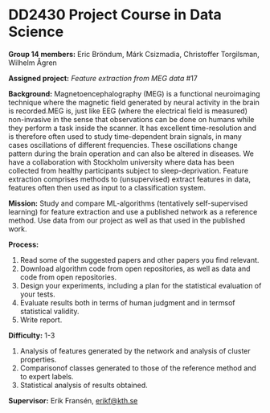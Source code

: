 # DD2430 Project Course in Data Science
**Group 14 members:** Eric Bröndum, Márk Csizmadia, Christoffer Torgilsman, Wilhelm Ågren


**Assigned project:** *Feature extraction from MEG data* #17


**Background:** Magnetoencephalography (MEG) is a functional neuroimaging technique where the magnetic field generated by neural activity in the brain is recorded.MEG is, just like EEG (where the electrical field is measured) non-invasive in the sense that observations can be done on humans while they perform a task inside the scanner. It has excellent time-resolution and is therefore often used to study time-dependent brain signals, in many cases oscillations of different frequencies. These oscillations change pattern during the brain operation and can also be altered in diseases. We have a collaboration with Stockholm university where data has been collected from healthy participants subject to sleep-deprivation. Feature extraction comprises methods to (unsupervised) extract features in data, features often then used as input to a classification system.

**Mission:** Study and compare ML-algorithms (tentatively self-supervised learning) for feature extraction and use a published network as a reference method. Use data from our project as well as that used in the published work.

**Process:**<br>
1. Read some of the suggested papers and other papers you find relevant.
2. Download algorithm code from open repositories, as well as data and code from open repositories.
3. Design your experiments, including a plan for the statistical evaluation of your tests.
4. Evaluate results both in terms of human judgment and in termsof statistical validity.
5. Write report.

**Difficulty:** 1-3<br>
1. Analysis of features generated by the network and analysis of cluster properties.
2. Comparisonof classes generated to those of the reference method and to expert labels.
3. Statistical analysis of results obtained.

**Supervisor:** Erik Fransén, erikf@kth.se
